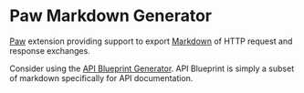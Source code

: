 # Paw Markdown Generator

[Paw][paw] extension providing support to export [Markdown][md] of HTTP request
and response exchanges.

[paw]: http://luckymarmot.com/paw
[md]:  http://daringfireball.net/projects/markdown/

Consider using the [API Blueprint Generator](https://luckymarmot.com/paw/extensions/APIBlueprintGenerator). API Blueprint is simply a subset of markdown specifically for API documentation.
